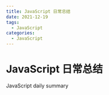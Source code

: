 ```yaml
---
title: JavaScript 日常总结
date: 2021-12-19
tags:
  - JavaScript
categories:
  - JavaScript
---
```


# JavaScript 日常总结

JavaScript daily summary

